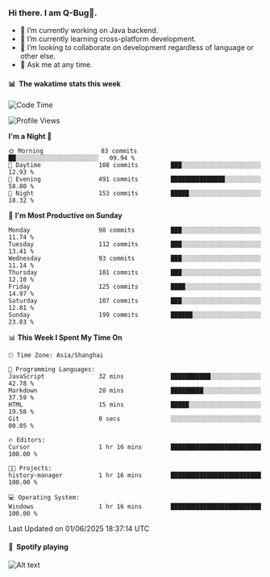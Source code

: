 ### Hi there. I am Q-Bug🐞.

- 🔭 I’m currently working on Java backend.
- 🌱 I’m currently learning cross-platform development.
- 👯 I’m looking to collaborate on development regardless of language or other else.
- 💬 Ask me at any time.

#### 📊 &nbsp;**The wakatime stats this week**  
<!--START_SECTION:waka-->
![Code Time](http://img.shields.io/badge/Code%20Time-327%20hrs%2033%20mins-blue)

![Profile Views](http://img.shields.io/badge/Profile%20Views-0-blue)

**I'm a Night 🦉** 

```text
🌞 Morning                83 commits          ██░░░░░░░░░░░░░░░░░░░░░░░   09.94 % 
🌆 Daytime                108 commits         ███░░░░░░░░░░░░░░░░░░░░░░   12.93 % 
🌃 Evening                491 commits         ███████████████░░░░░░░░░░   58.80 % 
🌙 Night                  153 commits         █████░░░░░░░░░░░░░░░░░░░░   18.32 % 
```
📅 **I'm Most Productive on Sunday** 

```text
Monday                   98 commits          ███░░░░░░░░░░░░░░░░░░░░░░   11.74 % 
Tuesday                  112 commits         ███░░░░░░░░░░░░░░░░░░░░░░   13.41 % 
Wednesday                93 commits          ███░░░░░░░░░░░░░░░░░░░░░░   11.14 % 
Thursday                 101 commits         ███░░░░░░░░░░░░░░░░░░░░░░   12.10 % 
Friday                   125 commits         ████░░░░░░░░░░░░░░░░░░░░░   14.97 % 
Saturday                 107 commits         ███░░░░░░░░░░░░░░░░░░░░░░   12.81 % 
Sunday                   199 commits         ██████░░░░░░░░░░░░░░░░░░░   23.83 % 
```


📊 **This Week I Spent My Time On** 

```text
🕑︎ Time Zone: Asia/Shanghai

💬 Programming Languages: 
JavaScript               32 mins             ███████████░░░░░░░░░░░░░░   42.78 % 
Markdown                 28 mins             █████████░░░░░░░░░░░░░░░░   37.59 % 
HTML                     15 mins             █████░░░░░░░░░░░░░░░░░░░░   19.58 % 
Git                      0 secs              ░░░░░░░░░░░░░░░░░░░░░░░░░   00.05 % 

🔥 Editors: 
Cursor                   1 hr 16 mins        █████████████████████████   100.00 % 

🐱‍💻 Projects: 
history-manager          1 hr 16 mins        █████████████████████████   100.00 % 

💻 Operating System: 
Windows                  1 hr 16 mins        █████████████████████████   100.00 % 
```


 Last Updated on 01/06/2025 18:37:14 UTC
<!--END_SECTION:waka-->

#### 🎵 &nbsp;**Spotify playing**  
![Alt text](https://spotify-recently-played-readme.vercel.app/api?user=e5y1o4x7kdt9kf2blu4wvmb4s&unique={true|1|on|yes})
